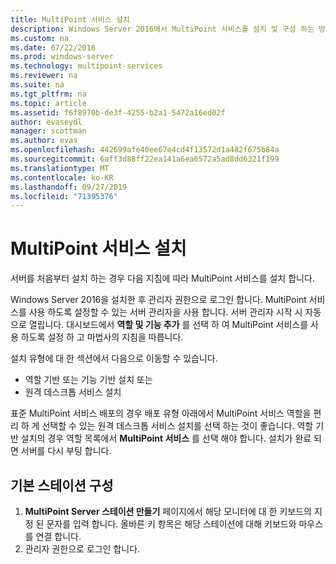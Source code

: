 ```yaml
---
title: MultiPoint 서비스 설치
description: Windows Server 2016에서 MultiPoint 서비스를 설치 및 구성 하는 방법을 알아봅니다.
ms.custom: na
ms.date: 07/22/2016
ms.prod: windows-server
ms.technology: multipoint-services
ms.reviewer: na
ms.suite: na
ms.tgt_pltfrm: na
ms.topic: article
ms.assetid: f6f8970b-de3f-4255-b2a1-5472a16ed02f
author: evaseydl
manager: scottman
ms.author: evas
ms.openlocfilehash: 442699afe40ee67e4cd4f13572d1a482f675b84a
ms.sourcegitcommit: 6aff3d88ff22ea141a6ea6572a5ad8dd6321f199
ms.translationtype: MT
ms.contentlocale: ko-KR
ms.lasthandoff: 09/27/2019
ms.locfileid: "71395376"
---
```

# <a name="install-multipoint-services"></a>MultiPoint 서비스 설치
서버를 처음부터 설치 하는 경우 다음 지침에 따라 MultiPoint 서비스를 설치 합니다.  

Windows Server 2016을 설치한 후 관리자 권한으로 로그인 합니다. MultiPoint 서비스를 사용 하도록 설정할 수 있는 서버 관리자을 사용 합니다. 서버 관리자 시작 시 자동으로 열립니다. 대시보드에서 **역할 및 기능 추가** 를 선택 하 여 MultiPoint 서비스를 사용 하도록 설정 하 고 마법사의 지침을 따릅니다.

설치 유형에 대 한 섹션에서 다음으로 이동할 수 있습니다. 
- 역할 기반 또는 기능 기반 설치 또는
- 원격 데스크톱 서비스 설치

표준 MultiPoint 서비스 배포의 경우 배포 유형 아래에서 MultiPoint 서비스 역할을 편리 하 게 선택할 수 있는 원격 데스크톱 서비스 설치를 선택 하는 것이 좋습니다. 역할 기반 설치의 경우 역할 목록에서 **MultiPoint 서비스** 를 선택 해야 합니다. 설치가 완료 되 면 서버를 다시 부팅 합니다.  
  
## <a name="configure-your-primary-station"></a>기본 스테이션 구성  
  
1.  **MultiPoint Server 스테이션 만들기** 페이지에서 해당 모니터에 대 한 키보드의 지정 된 문자를 입력 합니다. 올바른 키 항목은 해당 스테이션에 대해 키보드와 마우스를 연결 합니다.  
2.  관리자 권한으로 로그인 합니다.  